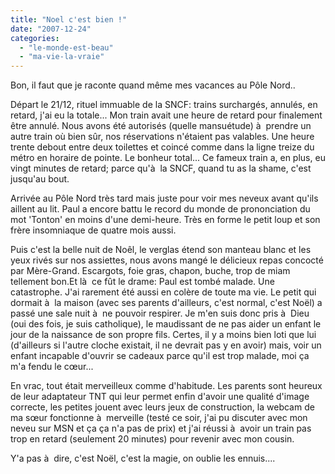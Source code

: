 ```yaml
---
title: "Noel c'est bien !"
date: "2007-12-24"
categories: 
  - "le-monde-est-beau"
  - "ma-vie-la-vraie"
---
```


Bon, il faut que je raconte quand même mes vacances au Pôle Nord..

Départ le 21/12, rituel immuable de la SNCF: trains surchargés, annulés, en retard, j'ai eu la totale... Mon train avait une heure de retard pour finalement être annulé. Nous avons été autorisés (quelle mansuétude) à  prendre un autre train où bien sûr, nos réservations n'étaient pas valables. Une heure trente debout entre deux toilettes et coincé comme dans la ligne treize du métro en horaire de pointe. Le bonheur total... Ce fameux train a, en plus, eu vingt minutes de retard; parce qu'à  la SNCF, quand tu as la shame, c'est jusqu'au bout.

Arrivée au Pôle Nord très tard mais juste pour voir mes neveux avant qu'ils aillent au lit. Paul a encore battu le record du monde de prononciation du mot 'Tonton' en moins d'une demi-heure. Très en forme le petit loup et son frère insomniaque de quatre mois aussi.

Puis c'est la belle nuit de Noêl, le verglas étend son manteau blanc et les yeux rivés sur nos assiettes, nous avons mangé le délicieux repas concocté par Mère-Grand. Escargots, foie gras, chapon, buche, trop de miam tellement bon.Et là  ce fût le drame: Paul est tombé malade. Une catastrophe. J'ai rarement été aussi en colère de toute ma vie. Le petit qui dormait à  la maison (avec ses parents d'ailleurs, c'est normal, c'est Noël) a passé une sale nuit à  ne pouvoir respirer. Je m'en suis donc pris à  Dieu (oui des fois, je suis catholique), le maudissant de ne pas aider un enfant le jour de la naissance de son propre fils. Certes, il y a moins bien loti que lui (d'ailleurs si l'autre cloche existait, il ne devrait pas y en avoir) mais, voir un enfant incapable d'ouvrir se cadeaux parce qu'il est trop malade, moi ça m'a fendu le cœur...

En vrac, tout était merveilleux comme d'habitude. Les parents sont heureux de leur adaptateur TNT qui leur permet enfin d'avoir une qualité d'image correcte, les petites jouent avec leurs jeux de construction, la webcam de ma sœur fonctionne à  merveille (testé ce soir, j'ai pu discuter avec mon neveu sur MSN et ça ça n'a pas de prix) et j'ai réussi à  avoir un train pas trop en retard (seulement 20 minutes) pour revenir avec mon cousin.

Y'a pas à  dire, c'est Noël, c'est la magie, on oublie les ennuis....
